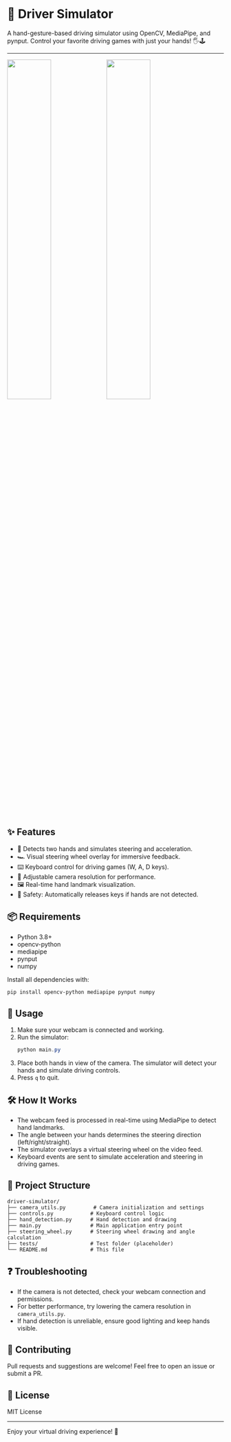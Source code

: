 # 🚗 Driver Simulator

A hand-gesture-based driving simulator using OpenCV, MediaPipe, and pynput. Control your favorite driving games with just your hands! 🖐️🕹️

---
<p float="left">
  <img src="https://github.com/LuizAlencar17/webcam-game-controller-v2/blob/main/images/1.gif" width="45%" />
  <img src="https://github.com/LuizAlencar17/webcam-game-controller-v2/blob/main/images/2.gif" width="45%" />
</p>

## ✨ Features
- 👐 Detects two hands and simulates steering and acceleration.
- 🏎️ Visual steering wheel overlay for immersive feedback.
- ⌨️ Keyboard control for driving games (W, A, D keys).
- 🎥 Adjustable camera resolution for performance.
- 🖼️ Real-time hand landmark visualization.
- 🛑 Safety: Automatically releases keys if hands are not detected.

## 📦 Requirements
- Python 3.8+
- opencv-python
- mediapipe
- pynput
- numpy

Install all dependencies with:
```powershell
pip install opencv-python mediapipe pynput numpy
```

## 🚀 Usage
1. Make sure your webcam is connected and working.
2. Run the simulator:
   ```powershell
   python main.py
   ```
3. Place both hands in view of the camera. The simulator will detect your hands and simulate driving controls.
4. Press `q` to quit.

## 🛠️ How It Works
- The webcam feed is processed in real-time using MediaPipe to detect hand landmarks.
- The angle between your hands determines the steering direction (left/right/straight).
- The simulator overlays a virtual steering wheel on the video feed.
- Keyboard events are sent to simulate acceleration and steering in driving games.

## 📝 Project Structure
```
driver-simulator/
├── camera_utils.py         # Camera initialization and settings
├── controls.py            # Keyboard control logic
├── hand_detection.py      # Hand detection and drawing
├── main.py                # Main application entry point
├── steering_wheel.py      # Steering wheel drawing and angle calculation
├── tests/                 # Test folder (placeholder)
└── README.md              # This file
```

## ❓ Troubleshooting
- If the camera is not detected, check your webcam connection and permissions.
- For better performance, try lowering the camera resolution in `camera_utils.py`.
- If hand detection is unreliable, ensure good lighting and keep hands visible.

## 🤝 Contributing
Pull requests and suggestions are welcome! Feel free to open an issue or submit a PR.

## 📄 License
MIT License

---

Enjoy your virtual driving experience! 🏁
